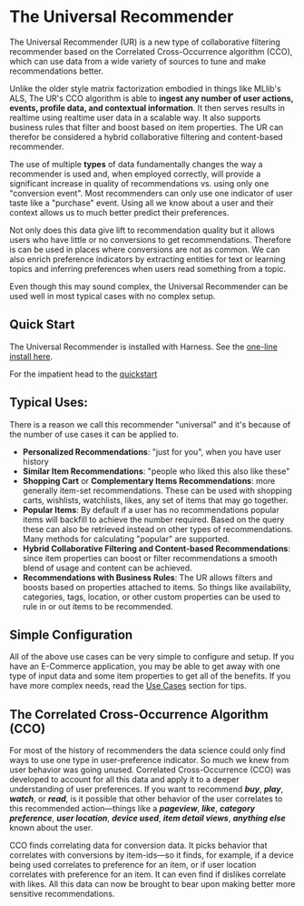 # The Universal Recommender

The Universal Recommender (UR) is a new type of collaborative filtering recommender based on the Correlated Cross-Occurrence algorithm (CCO), which can use data from a wide variety of sources to tune and make recommendations better. 

Unlike the older style matrix factorization embodied in things like MLlib's ALS, The UR's CCO algorithm is able to **ingest any number of user actions, events, profile data, and contextual information**. It then serves results in realtime using realtime user data in a scalable way. It also supports business rules that filter and boost based on item properties. The UR can therefor be considered a hybrid collaborative filtering and content-based recommender. 

The use of multiple **types** of data fundamentally changes the way a recommender is used and, when employed correctly, will provide a significant increase in quality of recommendations vs. using only one "conversion event". Most recommenders can only use one indicator of user taste like a "purchase" event. Using all we know about a user and their context allows us to much better predict their preferences.

Not only does this data give lift to recommendation quality but it allows users who have little or no conversions to get recommendations. Therefore is can be used in places where conversions are not as common. We can also enrich preference indicators by extracting entities for text or learning topics and inferring preferences when users read something from a topic. 

Even though this may sound complex, the Universal Recommender can be used well in most typical cases with no complex setup.

## Quick Start

The Universal Recommender is installed with Harness. See the [one-line install here](harness_container_guide).

For the impatient head to the [quickstart](/docs/h_ur_quickstart)

## Typical Uses:

There is a reason we call this recommender "universal" and it's because of the number of use cases it can be applied to.

* **Personalized Recommendations**: "just for you", when you have user history
* **Similar Item Recommendations**: "people who liked this also like these"
* **Shopping Cart** or **Complementary Items Recommendations**:  more generally item-set recommendations. These can be used with shopping carts, wishlists, watchlists, likes, any set of items that may go together.
* **Popular Items**: By default if a user has no recommendations popular items will backfill to achieve the number required. Based on the query these can also be retrieved instead on other types of recommendations. Many methods for calculating "popular" are supported.
* **Hybrid Collaborative Filtering and Content-based Recommendations**: since item properties can boost or filter recommendations a smooth blend of usage and content can be achieved.
* **Recommendations with Business Rules**: The UR allows filters and boosts based on properties attached to items. So things like availability, categories, tags, location, or other custom properties can be used to rule in or out items to be recommended.

## Simple Configuration

All of the above use cases can be very simple to configure and setup. If you have an E-Commerce application, you may be able to get away with one type of input data and some item properties to get all of the benefits. If you have more complex needs, read the [Use Cases](ur_use_cases.md) section for tips.

## The Correlated Cross-Occurrence Algorithm (CCO)

For most of the history of recommenders the data science could only find ways to use one type in user-preference indicator. So much we knew from user behavior was going unused. Correlated Cross-Occurrence (CCO) was developed to account for all this data and apply it to a deeper understanding of user preferences. If you want to recommend ***buy***, ***play***, ***watch***, or ***read***, is it possible that other behavior of the user  correlates to this recommended action&mdash;things like a ***pageview***, ***like***, ***category preference***, ***user location***, ***device used***, ***item detail views***, ***anything else*** known about the user.

CCO finds correlating data for conversion data. It picks behavior that correlates with conversions by item-ids&mdash;so it finds, for example, if a device being used correlates to preference for an item, or if user location correlates with preference for an item. It can even find if dislikes correlate with likes. All this data can now be brought to bear upon making better more sensitive recommendations.
